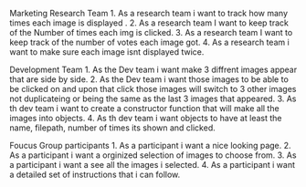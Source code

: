 Marketing Research Team
    1. As a research team i want to track how many times each image is displayed .
    2. As a research team I want to keep track of the Number of times each img is clicked.
    3. As a research team I want to keep track of the number of votes each image got.
    4. As a research team i want to make sure each image isnt displayed twice.

Development Team
    1. As the Dev team i want make 3 diffrent images appear that are side by side.
    2. As the Dev team i want those images to be able to be clicked on and upon that click those images will switch to 3 other images not duplicateing or being the same as the last 3 images that appeared.
    3. As th dev team i want to create a constructor function that will make all the images into objects. 
    4. As th dev team i want objects to have at least the name, filepath,  number of times its shown and clicked.

Foucus Group participants 
    1. As a participant i want a nice looking page.
    2. As a participant i want a orginized selection of images to choose from.
    3. As a participant i want a see all the images i selected.
    4. As a participant i want a detailed set of instructions that i can follow.